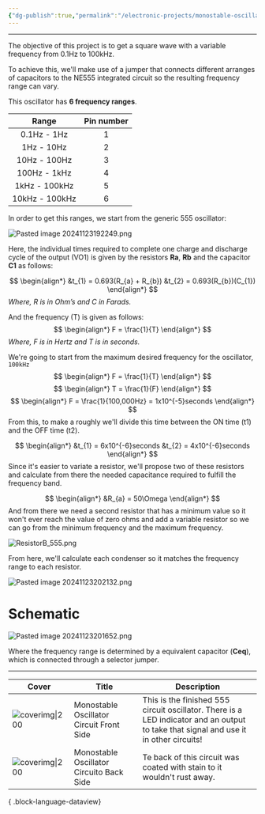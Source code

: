 ```yaml
---
{"dg-publish":true,"permalink":"/electronic-projects/monostable-oscillator-with-range-from-0-1-hz-to-100k-hz/","contentClasses":"cards cards-cols-2 cards-cover cards-cover-no-border cards-title-hide-icons"}
---
```


---
The objective of this project is to get a square wave with a variable frequency from 0.1Hz to 100kHz. 

To achieve this, we'll make use of a jumper that connects different arranges of capacitors to the NE555 integrated circuit so the resulting frequency range can vary.

This oscillator has **6 frequency ranges**.

|     Range      | Pin number |
| :------------: | :--------: |
|  0.1Hz - 1Hz   |     1      |
|   1Hz - 10Hz   |     2      |
|  10Hz - 100Hz  |     3      |
|  100Hz - 1kHz  |     4      |
| 1kHz - 100kHz  |     5      |
| 10kHz - 100kHz |     6      |

In order to get this ranges, we start from the generic 555 oscillator:

![Pasted image 20241123192249.png](/img/user/Electronic%20projects/Reference%20images/Pasted%20image%2020241123192249.png)

Here, the individual times required to complete one charge and discharge cycle of the output (VO1) is given by the resistors **Ra**, **Rb** and the capacitor **C1** as follows:

$$ \begin{align*} &t_{1} = 0.693(R_{a} + R_{b})
&t_{2} = 0.693(R_{b})(C_{1})
\end{align*} 
$$
_Where, R is in Ohm’s and C in Farads._

And the frequency (T) is given as follows:
$$ \begin{align*} F = \frac{1}{T}
\end{align*} 
$$
_Where, F is in Hertz and T is in seconds._

We're going to start from the maximum desired frequency for the oscillator, `100kHz` 
$$ \begin{align*} F = \frac{1}{T}
\end{align*} 
$$
$$ \begin{align*} T = \frac{1}{F}
\end{align*} 
$$
$$ \begin{align*} F = \frac{1}{100,000Hz} = 1x10^{-5}seconds
\end{align*} 
$$
From this, to make a roughly we'll divide this time between the ON time (t1) and the OFF time (t2).  

$$ \begin{align*} &t_{1} = 6x10^{-6}seconds
&t_{2} = 4x10^{-6}seconds
\end{align*} 
$$
Since it's easier to variate a resistor, we'll propose two of these resistors and calculate from there the needed capacitance required to fulfill the frequency band.

$$ \begin{align*} &R_{a} = 50\Omega
\end{align*} 
$$
And from there we need a second resistor that has a minimum value so it won't ever reach the value of zero ohms and add a variable resistor so we can go from the minimum frequency and the maximum frequency.

![ResistorB_555.png](/img/user/Electronic%20projects/Reference%20images/ResistorB_555.png)

From here, we'll calculate each condenser so it matches the frequency range to each resistor.

![Pasted image 20241123202132.png](/img/user/Electronic%20projects/Reference%20images/Pasted%20image%2020241123202132.png)
# Schematic

![Pasted image 20241123201652.png](/img/user/Electronic%20projects/Reference%20images/Pasted%20image%2020241123201652.png)

Where the frequency range is determined by a equivalent capacitor (**Ceq**), which is connected through a selector jumper.

---

| Cover                                                                                                      | Title                                                      | Description                                                                                                |
| ---------------------------------------------------------------------------------------------------------- | ---------------------------------------------------------- | ---------------------------------------------------------------------------------------------------------- |
| ![coverimg\|200](https://ewardq.vercel.app/img/user/Digital%20Garden/Icons-and-images/Oscilador_front.jpg) | Monostable Oscillator Circuit Front Side  | This is the finished 555 circuit oscillator. There is a LED indicator and an output to take that signal and use it in other circuits!      | 
| ![coverimg\|200](https://ewardq.vercel.app/img/user/Digital%20Garden/Icons-and-images/Oscilador_back.jpg)     | Monostable Oscillator Circuito Back Side     | Te back of this circuit was coated with stain to it wouldn't rust away. | 

{ .block-language-dataview}